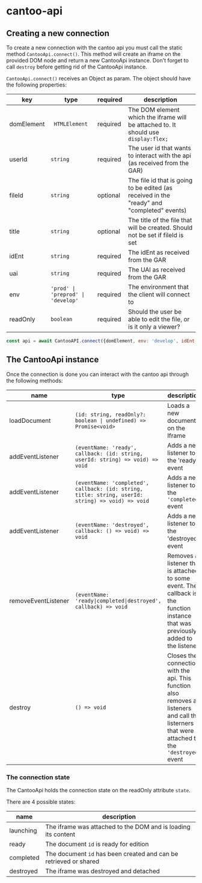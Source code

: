 # cantoo-api

## Creating a new connection

To create a new connection with the cantoo api you must call the static method `CantooApi.connect()`. This method will create an iframe on the provided DOM node and return a new CantooApi instance. Don't forget to call `destroy` before getting rid of the CantooApi instance.

`CantooApi.connect()` receives an Object as param. The object should have the following properties:

| key | type | required | description |
|-----|------|----------|-------------|
| domElement | ` HTMLElement` | required | The DOM element which the iframe will be attached to. It should use `display:flex;` |
| userId | `string` | required | The user id that wants to interact with the api (as received from the GAR) |
| fileId | `string` | optional | The file id that is going to be edited (as received in the "ready" and "completed" events) |
| title | `string` | optional | The title of the file that will be created. Should not be set if fileId is set |
| idEnt | `string` | required | The idEnt as received from the GAR |
| uai | `string` | required | The UAI as received from the GAR |
| env | `'prod' \| 'preprod' \| 'develop'` | required | The environment that the client will connect to |
| readOnly | `boolean` | required | Should the user be able to edit the file, or is it only a viewer? |

```js
const api = await CantooAPI.connect({domElement, env: 'develop', idEnt: '1', uai: '2', userId: '10', fileId: '10', readOnly: true})
```

## The CantooApi instance

Once the connection is done you can interact with the cantoo api through the following methods:

|name|type|description|
|----|----|-----------|
| loadDocument |`(id: string, readOnly?: boolean \| undefined) => Promise<void>`| Loads a new document on the Iframe |
| addEventListener | `(eventName: 'ready', callback: (id: string, userId: string) => void) => void`| Adds a new listener to the 'ready' event |
| addEventListener | `(eventName: 'completed', callback: (id: string, title: string, userId: string) => void) => void` | Adds a new listener to the `'completed'` event |
| addEventListener | `(eventName: 'destroyed', callback: () => void) => void`| Adds a new listener to the 'destroyed' event |
| removeEventListener | `(eventName: 'ready\|completed\|destroyed', callback) => void`| Removes a listener that is attached to some event. The callback is the function instance that was previously added to the listener |
| destroy | `() => void`| Closes the connection with the api. This function also removes all listeners and call the listerners that were attached to the `'destroyed'` event|

### The connection state
The CantooApi holds the connection state on the readOnly attribute `state`.

There are 4 possible states:

|name|description|
|----|-----------|
|launching| The iframe was attached to the DOM and is loading its content |
|ready| The document `id` is ready for edition |
|completed| The document `id` has been created and can be retrieved or shared |
|destroyed| The iframe was destroyed and detached |
